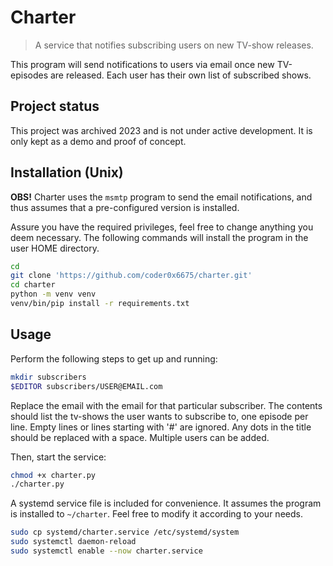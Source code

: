 
# Charter

> A service that notifies subscribing users on new TV-show releases.

This program will send notifications to users via email once new TV-episodes are released. Each user has their own list of subscribed shows.

## Project status

This project was archived 2023 and is not under active development. It is only kept as a demo and proof of concept.

## Installation (Unix)

**OBS!** Charter uses the `msmtp` program to send the email notifications, and thus assumes that a pre-configured version is installed.

Assure you have the required privileges, feel free to change anything you deem necessary. The following commands will install the program in the user HOME directory.

``` bash
cd
git clone 'https://github.com/coder0x6675/charter.git'
cd charter
python -m venv venv
venv/bin/pip install -r requirements.txt
```

## Usage

Perform the following steps to get up and running:

``` bash
mkdir subscribers
$EDITOR subscribers/USER@EMAIL.com
```

Replace the email with the email for that particular subscriber. The contents should list the tv-shows the user wants to subscribe to, one episode per line. Empty lines or lines starting with '#' are ignored. Any dots in the title should be replaced with a space. Multiple users can be added.

Then, start the service:

``` bash
chmod +x charter.py
./charter.py
```

A systemd service file is included for convenience. It assumes the program is installed to `~/charter`. Feel free to modify it according to your needs.

``` bash
sudo cp systemd/charter.service /etc/systemd/system
sudo systemctl daemon-reload
sudo systemctl enable --now charter.service
```

